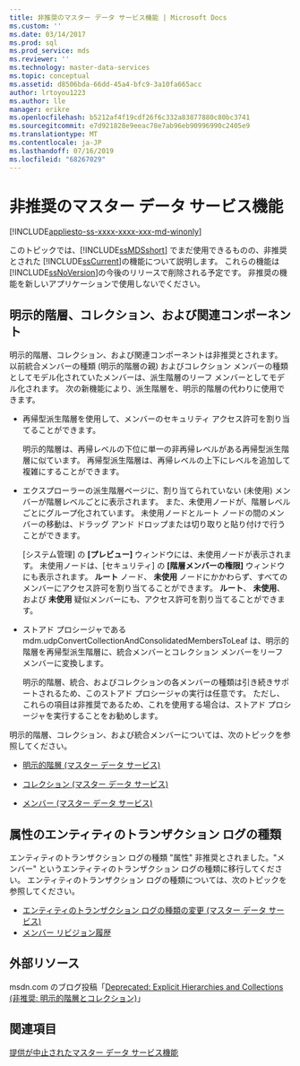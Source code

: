 ```yaml
---
title: 非推奨のマスター データ サービス機能 | Microsoft Docs
ms.custom: ''
ms.date: 03/14/2017
ms.prod: sql
ms.prod_service: mds
ms.reviewer: ''
ms.technology: master-data-services
ms.topic: conceptual
ms.assetid: d8506bda-66dd-45a4-bfc9-3a10fa665acc
author: lrtoyou1223
ms.author: lle
manager: erikre
ms.openlocfilehash: b5212af4f19cdf26f6c332a83877880c80bc3741
ms.sourcegitcommit: e7d921828e9eeac78e7ab96eb90996990c2405e9
ms.translationtype: MT
ms.contentlocale: ja-JP
ms.lasthandoff: 07/16/2019
ms.locfileid: "68267029"
---
```

# <a name="deprecated-master-data-services-features"></a>非推奨のマスター データ サービス機能

[!INCLUDE[appliesto-ss-xxxx-xxxx-xxx-md-winonly](../includes/appliesto-ss-xxxx-xxxx-xxx-md-winonly.md)]

  このトピックでは、[!INCLUDE[ssMDSshort](../includes/ssmdsshort-md.md)] でまだ使用できるものの、非推奨とされた [!INCLUDE[ssCurrent](../includes/sscurrent-md.md)]の機能について説明します。 これらの機能は [!INCLUDE[ssNoVersion](../includes/ssnoversion-md.md)]の今後のリリースで削除される予定です。 非推奨の機能を新しいアプリケーションで使用しないでください。  
  
## <a name="explicit-hierarchies-collections-and-related-components"></a>明示的階層、コレクション、および関連コンポーネント  
 明示的階層、コレクション、および関連コンポーネントは非推奨とされます。 以前統合メンバーの種類 (明示的階層の親) およびコレクション メンバーの種類としてモデル化されていたメンバーは、派生階層のリーフ メンバーとしてモデル化されます。 次の新機能により、派生階層を、明示的階層の代わりに使用できます。  
  
-   再帰型派生階層を使用して、メンバーのセキュリティ アクセス許可を割り当てることができます。  
  
     明示的階層は、再帰レベルの下位に単一の非再帰レベルがある再帰型派生階層に似ています。 再帰型派生階層は、再帰レベルの上下にレベルを追加して複雑にすることができます。  
  
-   エクスプローラーの派生階層ページに、割り当てられていない (未使用) メンバーが階層レベルごとに表示されます。 また、未使用ノードが、階層レベルごとにグループ化されています。 未使用ノードとルート ノードの間のメンバーの移動は、ドラッグ アンド ドロップまたは切り取りと貼り付けで行うことができます。  
  
     [システム管理] の **[プレビュー]** ウィンドウには、未使用ノードが表示されます。 未使用ノードは、[セキュリティ] の **[階層メンバーの権限]** ウィンドウにも表示されます。 **ルート** ノード、 **未使用** ノードにかかわらず、すべてのメンバーにアクセス許可を割り当てることができます。 **ルート**、 **未使用**、および **未使用** 疑似メンバーにも、アクセス許可を割り当てることができます。  
  
-   ストアド プロシージャである mdm.udpConvertCollectionAndConsolidatedMembersToLeaf は、明示的階層を再帰型派生階層に、統合メンバーとコレクション メンバーをリーフ メンバーに変換します。  
  
     明示的階層、統合、およびコレクションの各メンバーの種類は引き続きサポートされるため、このストアド プロシージャの実行は任意です。 ただし、これらの項目は非推奨であるため、これを使用する場合は、ストアド プロシージャを実行することをお勧めします。  
  
 明示的階層、コレクション、および統合メンバーについては、次のトピックを参照してください。  
  
-   [明示的階層 (マスター データ サービス)](../master-data-services/explicit-hierarchies-master-data-services.md)  
  
-   [コレクション (マスター データ サービス)](../master-data-services/collections-master-data-services.md)  
  
-   [メンバー (マスター データ サービス)](../master-data-services/members-master-data-services.md)  
  
## <a name="attribute-entity-transaction-log-type"></a>属性のエンティティのトランザクション ログの種類  
エンティティのトランザクション ログの種類 "属性" 非推奨とされました。"メンバー" というエンティティのトランザクション ログの種類に移行してください。 エンティティのトランザクション ログの種類については、次のトピックを参照してください。
* [エンティティのトランザクション ログの種類の変更 (マスター データ サービス)](../master-data-services/change-the-entity-transaction-log-type-master-data-services.md)
* [メンバー リビジョン履歴](../master-data-services/member-revision-history-master-data-services.md)
  
## <a name="external-resources"></a>外部リソース  
 msdn.com のブログ投稿「[Deprecated: Explicit Hierarchies and Collections (非推奨: 明示的階層とコレクション)](https://go.microsoft.com/fwlink/p/?LinkId=615373)」  
  
## <a name="see-also"></a>関連項目  
 [提供が中止されたマスター データ サービス機能](../master-data-services/discontinued-master-data-services-features.md)  
  
  
